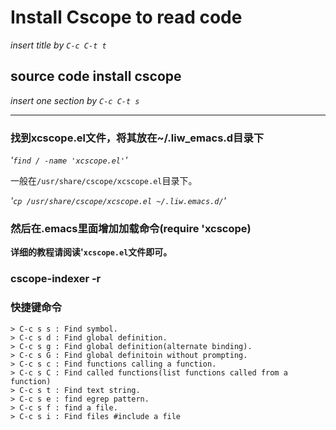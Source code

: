 Install Cscope to read code
==========

*insert title by `C-c C-t t`*

source code install cscope
----------

*insert one section by `C-c C-t s`*



* * * * *

### 找到xcscope.el文件，将其放在~/.liw_emacs.d目录下 ###

*'`find / -name 'xcscope.el'`'* 

一般在`/usr/share/cscope/xcscope.el`目录下。

*'`cp /usr/share/cscope/xcscope.el ~/.liw.emacs.d/`'*

### 然后在.emacs里面增加加载命令(require 'xcscope) ###

**详细的教程请阅读'`xcscope.el`文件即可。**
### cscope-indexer -r ###

### 快捷键命令 ###

	> C-c s s : Find symbol.
	> C-c s d : Find global definition.
	> C-c s g : Find global definition(alternate binding).
	> C-c s G : Find global definitoin without prompting.
	> C-c s c : Find functions calling a function.
	> C-c s C : Find called functions(list functions called from a function)
	> C-c s t : Find text string.
	> C-c s e : find egrep pattern.
	> C-c s f : find a file.
	> C-c s i : Find files #include a file

